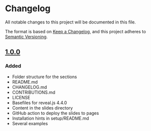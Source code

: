 # Changelog
All notable changes to this project will be documented in this file.

The format is based on [Keep a Changelog](https://keepachangelog.com/en/1.0.0/),
and this project adheres to [Semantic Versioning](https://semver.org/spec/v2.0.0.html).

## [1.0.0]
### Added
- Folder structure for the sections
- README.md
- CHANGELOG.md
- CONTRIBUTIONS.md
- LICENSE
- Basefiles for reveal.js 4.4.0
- Content in the slides directory
- GitHub action to deploy the slides to pages
- Installation hints in setup/README.md
- Several examples

[1.0.0]: https://github.com/PirxDanford/shUnit2-Workshop/tree/1.0.0
